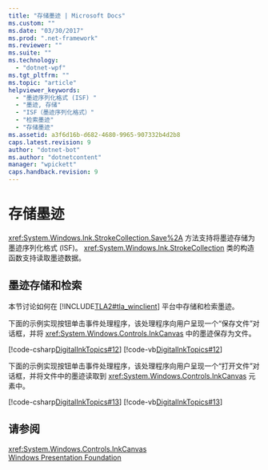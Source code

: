 ```yaml
---
title: "存储墨迹 | Microsoft Docs"
ms.custom: ""
ms.date: "03/30/2017"
ms.prod: ".net-framework"
ms.reviewer: ""
ms.suite: ""
ms.technology: 
  - "dotnet-wpf"
ms.tgt_pltfrm: ""
ms.topic: "article"
helpviewer_keywords: 
  - "墨迹序列化格式 (ISF) "
  - "墨迹, 存储"
  - "ISF（墨迹序列化格式）"
  - "检索墨迹"
  - "存储墨迹"
ms.assetid: a3f6d16b-d682-4680-9965-907332b4d2b8
caps.latest.revision: 9
author: "dotnet-bot"
ms.author: "dotnetcontent"
manager: "wpickett"
caps.handback.revision: 9
---
```

# 存储墨迹
<xref:System.Windows.Ink.StrokeCollection.Save%2A> 方法支持将墨迹存储为墨迹序列化格式 \(ISF\)。  <xref:System.Windows.Ink.StrokeCollection> 类的构造函数支持读取墨迹数据。  
  
## 墨迹存储和检索  
 本节讨论如何在 [!INCLUDE[TLA2#tla_winclient](../../../../includes/tla2sharptla-winclient-md.md)] 平台中存储和检索墨迹。  
  
 下面的示例实现按钮单击事件处理程序，该处理程序向用户呈现一个“保存文件”对话框，并将 <xref:System.Windows.Controls.InkCanvas> 中的墨迹保存为文件。  
  
 [!code-csharp[DigitalInkTopics#12](../../../../samples/snippets/csharp/VS_Snippets_Wpf/DigitalInkTopics/CSharp/Window1.xaml.cs#12)]
 [!code-vb[DigitalInkTopics#12](../../../../samples/snippets/visualbasic/VS_Snippets_Wpf/DigitalInkTopics/VisualBasic/Window1.xaml.vb#12)]  
  
 下面的示例实现按钮单击事件处理程序，该处理程序向用户呈现一个“打开文件”对话框，并将文件中的墨迹读取到 <xref:System.Windows.Controls.InkCanvas> 元素中。  
  
 [!code-csharp[DigitalInkTopics#13](../../../../samples/snippets/csharp/VS_Snippets_Wpf/DigitalInkTopics/CSharp/Window1.xaml.cs#13)]
 [!code-vb[DigitalInkTopics#13](../../../../samples/snippets/visualbasic/VS_Snippets_Wpf/DigitalInkTopics/VisualBasic/Window1.xaml.vb#13)]  
  
## 请参阅  
 <xref:System.Windows.Controls.InkCanvas>   
 [Windows Presentation Foundation](../../../../docs/framework/wpf/index.md)